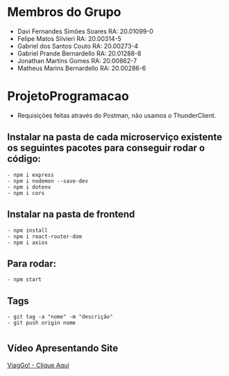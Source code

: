 # Membros do Grupo
- Davi Fernandes Simões Soares   RA: 20.01099-0
- Felipe Matos Silvieri          RA: 20.00314-5
- Gabriel dos Santos Couto       RA: 20.00273-4
- Gabriel Prande Bernardello     RA: 20.01288-8
- Jonathan Martins Gomes         RA: 20.00862-7
- Matheus Marins Bernardello     RA: 20.00286-6

# ProjetoProgramacao
- Requisições feitas através do Postman, não usamos o ThunderClient.

## Instalar na pasta de cada microserviço existente os seguintes pacotes para conseguir rodar o código:
    - npm i express
    - npm i nodemon --save-dev
    - npm i dotenv
    - npm i cors
    
## Instalar na pasta de frontend
    - npm install
    - npm i react-router-dom
    - npm i axios
    
## Para rodar:
    - npm start
    
## Tags
    - git tag -a "nome" -m "descrição"
    - git push origin nome
#
## Vídeo Apresentando Site
[ViagGo! - Clique Aqui](https://youtu.be/q1GHQPP-UVc) 